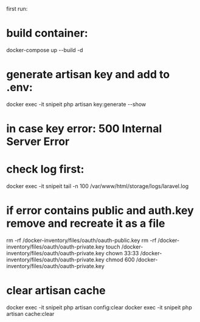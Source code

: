 first run:
# build container:
docker-compose up --build -d
# generate artisan key and add to .env:
docker exec -it snipeit php artisan key:generate --show


# in case key error: 500 Internal Server Error
# check log first:
docker exec -it snipeit tail -n 100 /var/www/html/storage/logs/laravel.log

# if error contains public and auth.key remove and recreate it as a file
rm -rf /docker-inventory/files/oauth/oauth-public.key
rm -rf /docker-inventory/files/oauth/oauth-private.key
touch /docker-inventory/files/oauth/oauth-private.key
chown 33:33 /docker-inventory/files/oauth/oauth-private.key
chmod 600 /docker-inventory/files/oauth/oauth-private.key
# clear artisan cache
docker exec -it snipeit php artisan config:clear
docker exec -it snipeit php artisan cache:clear